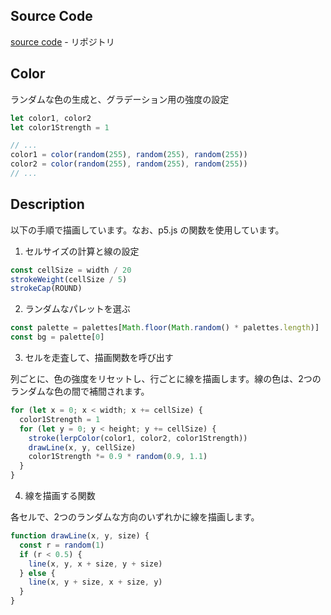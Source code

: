 ## Source Code

[source code](https://github.com/Riku-mono/generative-art-gallery/blob/main/public/ArtData/003/main.html) - リポジトリ

## Color

ランダムな色の生成と、グラデーション用の強度の設定

```javascript
let color1, color2
let color1Strength = 1

// ...
color1 = color(random(255), random(255), random(255))
color2 = color(random(255), random(255), random(255))
// ...
```

## Description

以下の手順で描画しています。なお、p5.js の関数を使用しています。

1. セルサイズの計算と線の設定

```javascript
const cellSize = width / 20
strokeWeight(cellSize / 5)
strokeCap(ROUND)
```

2. ランダムなパレットを選ぶ

```javascript
const palette = palettes[Math.floor(Math.random() * palettes.length)]
const bg = palette[0]
```

3. セルを走査して、描画関数を呼び出す

列ごとに、色の強度をリセットし、行ごとに線を描画します。線の色は、2つのランダムな色の間で補間されます。

```javascript
for (let x = 0; x < width; x += cellSize) {
  color1Strength = 1
  for (let y = 0; y < height; y += cellSize) {
    stroke(lerpColor(color1, color2, color1Strength))
    drawLine(x, y, cellSize)
    color1Strength *= 0.9 * random(0.9, 1.1)
  }
}
```

4. 線を描画する関数

各セルで、2つのランダムな方向のいずれかに線を描画します。

```javascript
function drawLine(x, y, size) {
  const r = random(1)
  if (r < 0.5) {
    line(x, y, x + size, y + size)
  } else {
    line(x, y + size, x + size, y)
  }
}
```
